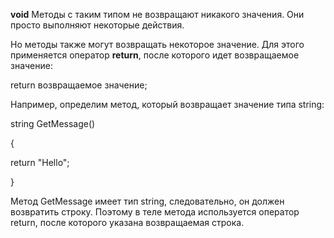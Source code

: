 **void** Методы с таким типом не возвращают никакого значения. Они просто выполняют некоторые действия.

Но методы также могут возвращать некоторое значение. Для этого применяется оператор **return**, после которого идет возвращаемое значение:

return возвращаемое значение;

Например, определим метод, который возвращает значение типа string:

string GetMessage()

{

   return "Hello";

}

Метод GetMessage имеет тип string, следовательно, он должен возвратить строку. Поэтому в теле метода используется оператор return, после которого указана возвращаемая строка.